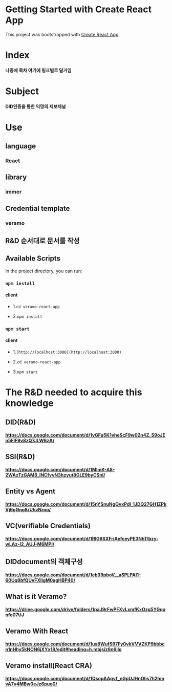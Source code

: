 # Getting Started with Create React App

This project was bootstrapped with [Create React App](https://github.com/facebook/create-react-app).

# Index

#### 나중에 목차 여기에 링크별로 달거임

# Subject

#### DID인증을 통한 익명의 제보채널

# Use 

## language

### React

## library

### immer

## Credential template

### veramo

## R&D 순서대로 문서를 작성

### 


## Available Scripts

In the project directory, you can run:

### `npm install`

#### client

- 1.`cd veramo-react-app`

- 2.`npm install`

### `npm start`

#### client

- 1.`[http://localhost:3000](http://localhost:3000)`

- 2.`cd veramo-react-app`

- 3.`npm start`
  
# The R&D needed to acquire this knowledge

## DID(R&D)

#### https://docs.google.com/document/d/1yGFq5K1vheScF9w02n4Z_S9oJEn5FlF9v8zQ7JLW6zA/

## SSI(R&D)

#### https://docs.google.com/document/d/1MlmK-A8-2WAzTzGAM6_INCfvvN3hzyut8GLE9byCSnI/

## Entity vs Agent

#### https://docs.google.com/document/d/15nYSnuNgQvxPdI_1JDQ27GH1ZPkVj6gGqg8rUhvNrpo/

## VC(verifiable Credentials)

#### https://docs.google.com/document/d/1RIG8SXFriAefceyPE3NhTlbzy-wLAz-I2_AUJ-M6MPI/

## DIDdocument의 객체구성

#### https://docs.google.com/document/d/1eb39pboV__aSPLPAl1-60Uq8bfQUvFXIigM0agHBP40/

## What is it Veramo?

#### https://drive.google.com/drive/folders/1paJ9rFwPFXvLxmfKxOzg5YGqonfo07UJ

## Veramo With React

#### https://docs.google.com/document/d/1us8WufS97Fy0vkVVVZKP9bbbcn1nHhy5kNON6jXYx18/edit#heading=h.mbjsiz6n6jlo

## Veramo install(React CRA)

#### https://docs.google.com/document/d/1QsopAAgyf_nGpUJHnOIjs7h2hmvA7v4MBw0eJz6puo0/





